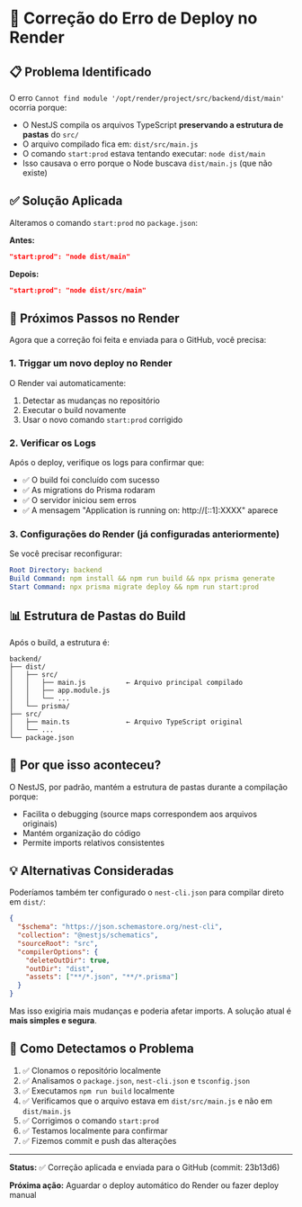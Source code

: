# 🔧 Correção do Erro de Deploy no Render

## 📋 Problema Identificado

O erro `Cannot find module '/opt/render/project/src/backend/dist/main'` ocorria porque:

- O NestJS compila os arquivos TypeScript **preservando a estrutura de pastas** do `src/`
- O arquivo compilado fica em: `dist/src/main.js`
- O comando `start:prod` estava tentando executar: `node dist/main`
- Isso causava o erro porque o Node buscava `dist/main.js` (que não existe)

## ✅ Solução Aplicada

Alteramos o comando `start:prod` no `package.json`:

**Antes:**
```json
"start:prod": "node dist/main"
```

**Depois:**
```json
"start:prod": "node dist/src/main"
```

## 🚀 Próximos Passos no Render

Agora que a correção foi feita e enviada para o GitHub, você precisa:

### 1. **Triggar um novo deploy no Render**

O Render vai automaticamente:
1. Detectar as mudanças no repositório
2. Executar o build novamente
3. Usar o novo comando `start:prod` corrigido

### 2. **Verificar os Logs**

Após o deploy, verifique os logs para confirmar que:
- ✅ O build foi concluído com sucesso
- ✅ As migrations do Prisma rodaram
- ✅ O servidor iniciou sem erros
- ✅ A mensagem "Application is running on: http://[::1]:XXXX" aparece

### 3. **Configurações do Render (já configuradas anteriormente)**

Se você precisar reconfigurar:

```yaml
Root Directory: backend
Build Command: npm install && npm run build && npx prisma generate
Start Command: npx prisma migrate deploy && npm run start:prod
```

## 📊 Estrutura de Pastas do Build

Após o build, a estrutura é:

```
backend/
├── dist/
│   ├── src/
│   │   ├── main.js          ← Arquivo principal compilado
│   │   ├── app.module.js
│   │   └── ...
│   └── prisma/
├── src/
│   ├── main.ts              ← Arquivo TypeScript original
│   └── ...
└── package.json
```

## 🎯 Por que isso aconteceu?

O NestJS, por padrão, mantém a estrutura de pastas durante a compilação porque:
- Facilita o debugging (source maps correspondem aos arquivos originais)
- Mantém organização do código
- Permite imports relativos consistentes

## 💡 Alternativas Consideradas

Poderíamos também ter configurado o `nest-cli.json` para compilar direto em `dist/`:

```json
{
  "$schema": "https://json.schemastore.org/nest-cli",
  "collection": "@nestjs/schematics",
  "sourceRoot": "src",
  "compilerOptions": {
    "deleteOutDir": true,
    "outDir": "dist",
    "assets": ["**/*.json", "**/*.prisma"]
  }
}
```

Mas isso exigiria mais mudanças e poderia afetar imports. A solução atual é **mais simples e segura**.

## 🐛 Como Detectamos o Problema

1. ✅ Clonamos o repositório localmente
2. ✅ Analisamos o `package.json`, `nest-cli.json` e `tsconfig.json`
3. ✅ Executamos `npm run build` localmente
4. ✅ Verificamos que o arquivo estava em `dist/src/main.js` e não em `dist/main.js`
5. ✅ Corrigimos o comando `start:prod`
6. ✅ Testamos localmente para confirmar
7. ✅ Fizemos commit e push das alterações

---

**Status:** ✅ Correção aplicada e enviada para o GitHub (commit: 23b13d6)

**Próxima ação:** Aguardar o deploy automático do Render ou fazer deploy manual
